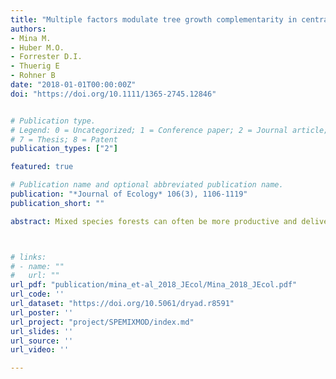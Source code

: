 ```yaml
---
title: "Multiple factors modulate tree growth complementarity in central European mixed forests"
authors:
- Mina M.
- Huber M.O.
- Forrester D.I. 
- Thuerig E
- Rohner B 
date: "2018-01-01T00:00:00Z"
doi: "https://doi.org/10.1111/1365-2745.12846"


# Publication type.
# Legend: 0 = Uncategorized; 1 = Conference paper; 2 = Journal article; 3 = Preprint / Working Paper; 4 = Report; 5 = Book; 6 = Book section;
# 7 = Thesis; 8 = Patent
publication_types: ["2"]

featured: true

# Publication name and optional abbreviated publication name.
publication: "*Journal of Ecology* 106(3), 1106-1119"
publication_short: ""

abstract: Mixed species forests can often be more productive and deliver higher levels of ecosystem services and functions than monocultures. However, complementarity effects for any given tree species are difficult to generalize because they can vary greatly along gradients of climatic conditions and resource availability. Identifying the conditions where species diversity can positively influence productivity is crucial. To date, few studies have examined how growth complementarity across species and mixture types is modulated by stand and environmental factors, and fewer have considered more than one or two factors. We investigated how complementarity effects for several major Central European tree species change with climatic and edaphic conditions, and with stand structural characteristics, including species composition. We used data from the Swiss National Forest Inventory, which is based on 3,231 plots of pure and mixed stands (19 mixture types) across a broad environmental gradient, to test (i) how mixing effects change depending on the identity of the admixed species and (ii) if complementarity consistently increases when environmental conditions become harsher. The magnitude, whether positive or negative, of complementarity increased with increasing stand density and stand developmental stage, but no general pattern could be identified across mixture types. Complementarity for many species increased as drought intensity and temperature increased, but not for all species and mixture types. While soil conditions, nitrogen and site topography influenced complementarity for many species, there was no general pattern (increases and decreases were observed). Synthesis . Our study indicates that complementarity varies strongly with stand density and stand development as well as with topographic, climatic and soil conditions. This emphasizes the need to account for site‐dependent conditions when exploring mixture effects in relation to forest productivity. We found that under certain conditions (i.e. increasing drought, higher temperature), mixed forests can promote individual tree growth in Central European temperate forests. However, careful assessments depending on the species composing the stands are required under changing resource availability as well as under different levels of stand density and development.



# links:
# - name: ""
#   url: ""
url_pdf: "publication/mina_et-al_2018_JEcol/Mina_2018_JEcol.pdf"
url_code: ''
url_dataset: "https://doi.org/10.5061/dryad.r8591"
url_poster: ''
url_project: "project/SPEMIXMOD/index.md"
url_slides: ''
url_source: ''
url_video: ''

---
```

